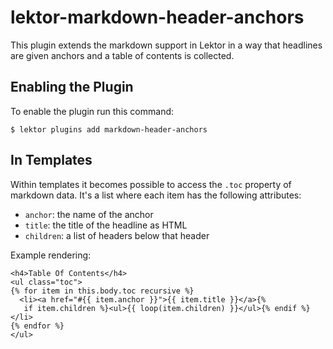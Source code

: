 # lektor-markdown-header-anchors

This plugin extends the markdown support in Lektor in a way that headlines
are given anchors and a table of contents is collected.

## Enabling the Plugin

To enable the plugin run this command:

```
$ lektor plugins add markdown-header-anchors
```

## In Templates

Within templates it becomes possible to access the `.toc` property of
markdown data.  It's a list where each item has the following attributes:

* `anchor`: the name of the anchor
* `title`: the title of the headline as HTML
* `children`: a list of headers below that header

Example rendering:

```jinja
<h4>Table Of Contents</h4>
<ul class="toc">
{% for item in this.body.toc recursive %}
  <li><a href="#{{ item.anchor }}">{{ item.title }}</a>{%
   if item.children %}<ul>{{ loop(item.children) }}</ul>{% endif %}</li>
{% endfor %}
</ul>
```
